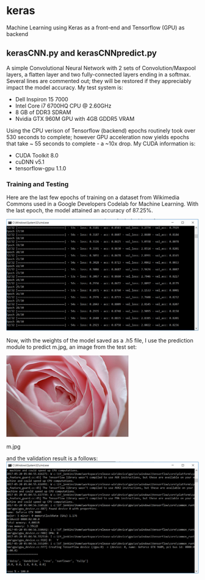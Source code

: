 # keras
Machine Learning using Keras as a front-end and Tensorflow (GPU) as backend

## kerasCNN.py and kerasCNNpredict.py

A simple Convolutional Neural Network with 2 sets of Convolution/Maxpool layers, a flatten layer and two fully-connected layers ending in a softmax. Several lines are commented out; they will be restored if they appreciably impact the model accuracy. My test system is:

* Dell Inspiron 15 7000
* Intel Core i7 6700HQ CPU @ 2.60GHz
* 8 GB of DDR3 SDRAM
* Nvidia GTX 960M GPU with 4GB GDDR5 VRAM

Using the CPU verison of Tensorflow (backend) epochs routinely took over 530 seconds to complete; however GPU acceleration now yields epochs that take ~ 55 seconds to complete - a ~10x drop. My CUDA information is:

* CUDA Toolkit 8.0
* cuDNN v5.1
* tensorflow-gpu 1.1.0 <pip>

### Training and Testing

Here are the last few epochs of training on a dataset from Wikimedia Commons used in a Google Developers Codelab for Machine Learning. With the last epoch, the model attained an accuracy of 87.25%.

![alt text](https://raw.githubusercontent.com/av1kav/keras/master/pictures/epochs.png)

Now, with the weights of the model saved as a .h5 file, I use the prediction module to predict m.jpg, an image from the test set:

![alt text](https://raw.githubusercontent.com/av1kav/keras/master/pictures/m.jpg)

m.jpg

and the validation result is a follows:
![alt text](https://raw.githubusercontent.com/av1kav/keras/master/pictures/validation.png)
